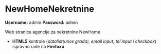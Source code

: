 # NewHomeNekretnine

**Username:** admin
**Password:** admin

Web stranica agencije za nekretnine NewHome


* **HTML5** kontrole (*datalist(unos grada), email input, tel input i checkbox*) ispravno rade na **Firefoxu**
